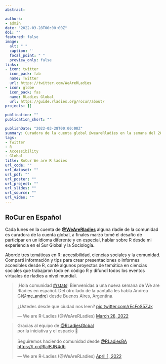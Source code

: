 ```yaml
---
abstract: 

authors:
- admin
date: "2022-03-28T00:00:00Z"
doi: ""
featured: false
image:
  alt: " "
  caption: ''
  focal_point: " "
  preview_only: false
links:
- icon: twitter
  icon_pack: fab
  name: Twitter 
  url: https://twitter.com/WeAreRLadies
- icon: globe
  icon_pack: fas
  name: RLadies Global
  url: https://guide.rladies.org/rocur/about/
projects: []

publication: ""
publication_short: ""

publishDate: "2022-03-28T00:00:00Z"
summary: Curadora de la cuenta global @weareRladies en la semana del 28 de marzo de 2022
tags:
- Twitter
- R
- Accessibility
- Global
title: RoCur We are R ladies
url_code: ""
url_dataset: ""
url_pdf: ""
url_poster: ""
url_project: ""
url_slides: ""
url_source: ""
url_video: ""
---
```



## RoCur en Español

Cada lunes en la cuenta de [**@WeAreRladies**](https://twitter.com/WeAreRLadies) alguna rladie de la comunidad es curadora de la cuenta global, a finales marzo tomé el desafío de participar en un idioma diferente y en especial, hablar sobre R desde mi experiencia en el Sur Global y la Sociología.

Abordé tres temáticas en R: accesibilidad, ciencias sociales y la comunidad. Compartí información y tips para crear presentaciones o informes accesibles desde R, conté algunos proyectos de temática en ciencias sociales que trabajaron todo en código R y difundí todos los eventos virtuales de rladies a nivel mundial.



<blockquote class="twitter-tweet"><p lang="es" dir="ltr">¡Hola comunidad <a href="https://twitter.com/hashtag/rstats?src=hash&amp;ref_src=twsrc%5Etfw">#rstats</a>! Bienvenidas a una nueva semana de We are Rladies en español. Del otro lado de la pantalla les habla Andrea G(<a href="https://twitter.com/me_andre?ref_src=twsrc%5Etfw">@me_andre</a>) desde Buenos Aires, Argentina. <br><br>¿Ustedes desde que ciudad nos leen? <a href="https://t.co/rEcFoS5ZJk">pic.twitter.com/rEcFoS5ZJk</a></p>&mdash; We are R-Ladies (@WeAreRLadies) <a href="https://twitter.com/WeAreRLadies/status/1508421150145191936?ref_src=twsrc%5Etfw">March 28, 2022</a></blockquote> <script async src="https://platform.twitter.com/widgets.js" charset="utf-8"></script>


<blockquote class="twitter-tweet"><p lang="es" dir="ltr">Gracias al equipo de <a href="https://twitter.com/RLadiesGlobal?ref_src=twsrc%5Etfw">@RLadiesGlobal</a><br>por la iniciativa y el espacio 💜<br><br>Seguiremos haciendo comunidad desde <a href="https://twitter.com/RLadiesBA?ref_src=twsrc%5Etfw">@RLadiesBA</a> <a href="https://t.co/RIalBJN4db">https://t.co/RIalBJN4db</a></p>&mdash; We are R-Ladies (@WeAreRLadies) <a href="https://twitter.com/WeAreRLadies/status/1510034272404582406?ref_src=twsrc%5Etfw">April 1, 2022</a></blockquote> <script async src="https://platform.twitter.com/widgets.js" charset="utf-8"></script>

